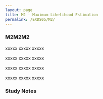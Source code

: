 ```yaml
---
layout: page
title: M2 - Maximum Likelihood Estimation
permalink: /EXDS05/M2/
---
```


<h3>M2M2M2</h3>

xxxxx xxxxx xxxxx

xxxxx xxxxx xxxxx

xxxxx xxxxx xxxxx

xxxxx xxxxx xxxxx

<h3>Study Notes</h3>

